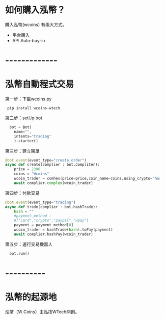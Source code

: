 # 如何購入泓幣？
購入泓幣(wcoins) 有兩大方式。
 - 平台購入
 - API Auto-buy-in

# -------------
# 泓幣自動程式交易

第一步：下載wcoins.py
```
 pip install wcoins-wtech
```
第二步：setUp bot
``` python
  bot = Bot(
    name="",
    intents="trading"
    ).starter()
```
第三步：建立賬單
``` python
@bot.event(event_type="create_order")
async def create(complier : bot.Compliter):
    price = 2300
    coins = "Wcoins"
    wcoin_trader = comhex(price=price,coin_name=coins,using_crypto="hash-function")
    await complier.complex(wcoin_trader)
```
第四步：付款交易
``` python
@bot.event(event_type="trading")
async def trade(complier : bot.hashTrade):
    hash = ""
    #payment_method :
    #["card","crypto","paypal","wpay"]
    payment = payment_method[0]
    wcoin_trader = hashTrade(hash).toPay(payment)
    await complier.hashPay(wcoin_trader)
```
第五步：運行交易機器人
``` python
  bot.run()
```

# ----------
# 泓幣的起源地
泓幣（W Coins）由泓技WTech開創。
